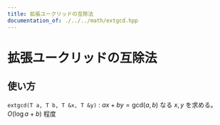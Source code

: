 ```yaml
---
title: 拡張ユークリッドの互除法
documentation_of: ./../../math/extgcd.hpp
---
```


# 拡張ユークリッドの互除法

## 使い方

``extgcd(T a, T b, T &x, T &y)`` : $ax + by = \text{gcd}(a, b)$ なる $x, y$ を求める。$O(\log{a+b})$ 程度
